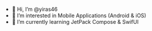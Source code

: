 - 👋 Hi, I’m @yiras46
- 👀 I’m interested in Mobile Applications (Android & iOS)
- 🌱 I’m currently learning JetPack Compose & SwifUI

